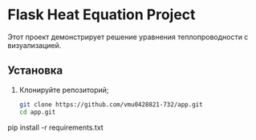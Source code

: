 # Flask Heat Equation Project

Этот проект демонстрирует решение уравнения теплопроводности с визуализацией.

## Установка
1. Клонируйте репозиторий;
   ```bash
   git clone https://github.com/vmu0428821-732/app.git
   cd app.git
pip install -r requirements.txt
